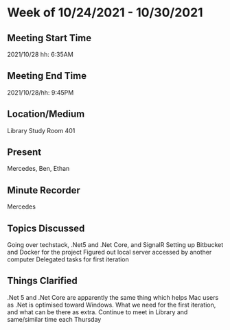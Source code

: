 # Week of 10/24/2021 - 10/30/2021

## Meeting Start Time

2021/10/28 hh: 6:35AM

## Meeting End Time

2021/10/28/hh: 9:45PM

## Location/Medium

Library Study Room 401

## Present

Mercedes, Ben, Ethan

## Minute Recorder

Mercedes

## Topics Discussed

Going over techstack, .Net5 and .Net Core, and SignalR
Setting up Bitbucket and Docker for the project 
Figured out local server accessed by another computer
Delegated tasks for first iteration

## Things Clarified

.Net 5 and .Net Core are apparently the same thing which helps Mac users as .Net is optimised toward Windows. 
What we need for the first iteration, and what can be there as extra.
Continue to meet in Library and same/similar time each Thursday
